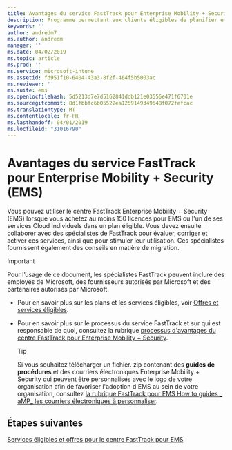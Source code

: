 ```yaml
---
title: Avantages du service FastTrack pour Enterprise Mobility + Security (EMS)
description: Programme permettant aux clients éligibles de planifier et de déployer Intune et Azure Active Directory Premium
keywords: ''
author: andredm7
ms.author: andredm
manager: ''
ms.date: 04/02/2019
ms.topic: article
ms.prod: ''
ms.service: microsoft-intune
ms.assetid: fd951f10-6404-43a3-8f2f-464f5b5003ac
ms.reviewer: ''
ms.suite: ems
ms.openlocfilehash: 5d5213d7e7d5162841ddb121e03556e471f6701e
ms.sourcegitcommit: 8d1fbbfc6b05522ea1259149349548f072fefcac
ms.translationtype: MT
ms.contentlocale: fr-FR
ms.lasthandoff: 04/01/2019
ms.locfileid: "31016790"
---
```

# <a name="fasttrack-center-benefit-for-enterprise-mobility--security-ems"></a>Avantages du service FastTrack pour Enterprise Mobility + Security (EMS)

Vous pouvez utiliser le centre FastTrack Enterprise Mobility + Security (EMS) lorsque vous achetez au moins 150 licences pour EMS ou l'un de ses services Cloud individuels dans un plan éligible. Vous devez ensuite collaborer avec des spécialistes de FastTrack pour évaluer, corriger et activer ces services, ainsi que pour stimuler leur utilisation. Ces spécialistes fournissent également des conseils en matière de migration.

> [!IMPORTANT]
> Pour l’usage de ce document, les spécialistes FastTrack peuvent inclure des employés de Microsoft, des fournisseurs autorisés par Microsoft et des partenaires autorisés par Microsoft.

- Pour en savoir plus sur les plans et les services éligibles, voir [Offres et services éligibles](M365-eligible-services-and-plans.md).

- Pour en savoir plus sur le processus du service FastTrack et sur qui est responsable de quoi, consultez la rubrique [processus d'avantages du centre FastTrack pour Enterprise Mobility + Security](EMS-fasttrack-process.md).

    > [!TIP]
    > Si vous souhaitez télécharger un fichier. zip contenant des **guides de procédures** et des courriers électroniques Enterprise Mobility + Security qui peuvent être personnalisés avec le logo de votre organisation afin de favoriser l'adoption d'EMS au sein de votre organisation, consultez [la rubrique FastTrack pour EMS How to guides _ aMP_ les courriers électroniques à personnaliser](https://gallery.technet.microsoft.com/FastTrack-for-EMS-How-To-f170da4c).

## <a name="next-steps"></a>Étapes suivantes

[Services éligibles et offres pour le centre FastTrack pour EMS](M365-eligible-services-and-plans.md)


